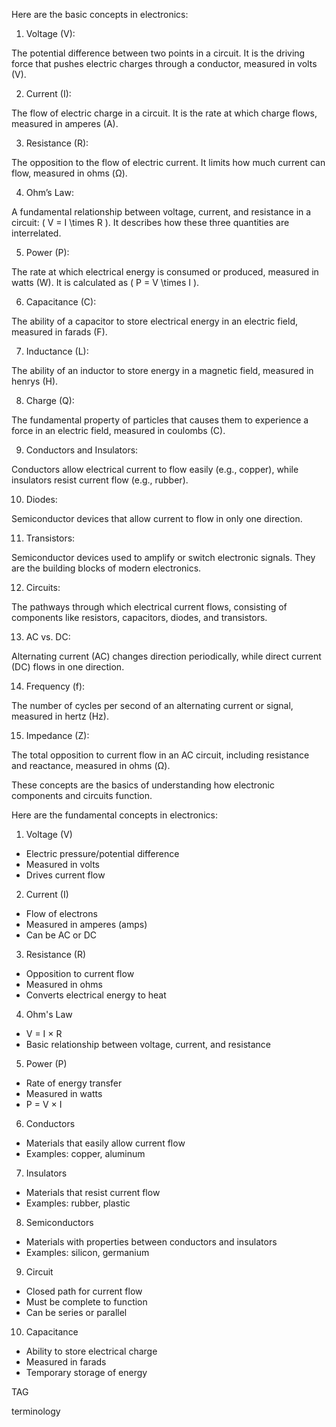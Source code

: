 Here are the basic concepts in electronics:

1. Voltage (V):

The potential difference between two points in a circuit. It is the driving force that pushes electric charges through a conductor, measured in volts (V).

2. Current (I):

The flow of electric charge in a circuit. It is the rate at which charge flows, measured in amperes (A).

3. Resistance (R):

The opposition to the flow of electric current. It limits how much current can flow, measured in ohms (Ω).

4. Ohm’s Law:

A fundamental relationship between voltage, current, and resistance in a circuit: \( V = I \times R \). It describes how these three quantities are interrelated.

5. Power (P):

The rate at which electrical energy is consumed or produced, measured in watts (W). It is calculated as \( P = V \times I \).

6. Capacitance (C):

The ability of a capacitor to store electrical energy in an electric field, measured in farads (F).

7. Inductance (L):

The ability of an inductor to store energy in a magnetic field, measured in henrys (H).

8. Charge (Q):

The fundamental property of particles that causes them to experience a force in an electric field, measured in coulombs (C).

9. Conductors and Insulators:

Conductors allow electrical current to flow easily (e.g., copper), while insulators resist current flow (e.g., rubber).

10. Diodes:

Semiconductor devices that allow current to flow in only one direction.

11. Transistors:

Semiconductor devices used to amplify or switch electronic signals. They are the building blocks of modern electronics.

12. Circuits:

The pathways through which electrical current flows, consisting of components like resistors, capacitors, diodes, and transistors.

13. AC vs. DC:

Alternating current (AC) changes direction periodically, while direct current (DC) flows in one direction.

14. Frequency (f):

The number of cycles per second of an alternating current or signal, measured in hertz (Hz).

15. Impedance (Z):

The total opposition to current flow in an AC circuit, including resistance and reactance, measured in ohms (Ω).

These concepts are the basics of understanding how electronic components and circuits function.

Here are the fundamental concepts in electronics:

1. Voltage (V)

- Electric pressure/potential difference
- Measured in volts
- Drives current flow

2. Current (I)

- Flow of electrons
- Measured in amperes (amps)
- Can be AC or DC

3. Resistance (R)

- Opposition to current flow
- Measured in ohms
- Converts electrical energy to heat

4. Ohm's Law

- V = I × R
- Basic relationship between voltage, current, and resistance

5. Power (P)

- Rate of energy transfer
- Measured in watts
- P = V × I

6. Conductors

- Materials that easily allow current flow
- Examples: copper, aluminum

7. Insulators

- Materials that resist current flow
- Examples: rubber, plastic

8. Semiconductors

- Materials with properties between conductors and insulators
- Examples: silicon, germanium

9. Circuit

- Closed path for current flow
- Must be complete to function
- Can be series or parallel

10. Capacitance

- Ability to store electrical charge
- Measured in farads
- Temporary storage of energy

TAG

terminology
